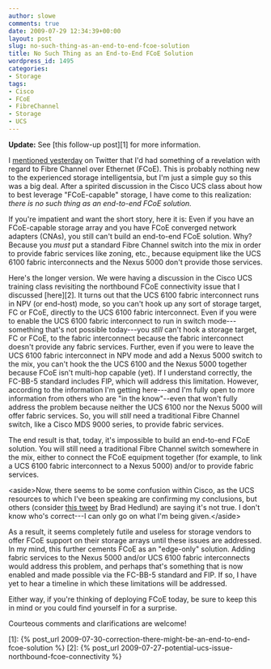 ```yaml
---
author: slowe
comments: true
date: 2009-07-29 12:34:39+00:00
layout: post
slug: no-such-thing-as-an-end-to-end-fcoe-solution
title: No Such Thing as an End-to-End FCoE Solution
wordpress_id: 1495
categories:
- Storage
tags:
- Cisco
- FCoE
- FibreChannel
- Storage
- UCS
---
```


**Update:** See [this follow-up post][1] for more information.

I [mentioned yesterday](http://twitter.com/scott_lowe/status/2897123000) on Twitter that I'd had something of a revelation with regard to Fibre Channel over Ethernet (FCoE). This is probably nothing new to the experienced storage intelligentsia, but I'm just a simple guy so this was a big deal. After a spirited discussion in the Cisco UCS class about how to best leverage "FCoE-capable" storage, I have come to this realization: _there is no such thing as an end-to-end FCoE solution._

If you're impatient and want the short story, here it is: Even if you have an FCoE-capable storage array and you have FCoE converged network adapters (CNAs), you still can't build an end-to-end FCoE solution. Why? Because you _must_ put a standard Fibre Channel switch into the mix in order to provide fabric services like zoning, etc., because equipment like the UCS 6100 fabric interconnects and the Nexus 5000 don't provide those services.

Here's the longer version. We were having a discussion in the Cisco UCS training class revisiting the northbound FCoE connectivity issue that I discussed [here][2]. It turns out that the UCS 6100 fabric interconnect runs in NPV (or end-host) mode, so you can't hook up any sort of storage target, FC or FCoE, directly to the UCS 6100 fabric interconnect. Even if you were to enable the UCS 6100 fabric interconnect to run in switch mode---something that's not possible today---you _still_ can't hook a storage target, FC or FCoE, to the fabric interconnect because the fabric interconnect doesn't provide any fabric services. Further, even if you were to leave the UCS 6100 fabric interconnect in NPV mode and add a Nexus 5000 switch to the mix, you can't hook the the UCS 6100 and the Nexus 5000 together because FCoE isn't multi-hop capable (yet). If I understand correctly, the FC-BB-5 standard includes FIP, which will address this limitation. However, according to the information I'm getting here---and I'm fully open to more information from others who are "in the know"--even that won't fully address the problem because neither the UCS 6100 nor the Nexus 5000 will offer fabric services. So, you will _still_ need a traditional Fibre Channel switch, like a Cisco MDS 9000 series, to provide fabric services.

The end result is that, today, it's impossible to build an end-to-end FCoE solution. You will still need a traditional Fibre Channel switch somewhere in the mix, either to connect the FCoE equipment together (for example, to link a UCS 6100 fabric interconnect to a Nexus 5000) and/or to provide fabric services.

&lt;aside&gt;Now, there seems to be some confusion within Cisco, as the UCS resources to which I've been speaking are confirming my conclusions, but others (consider [this tweet](http://twitter.com/bradhedlund/status/2911928501) by Brad Hedlund) are saying it's not true. I don't know who's correct---I can only go on what I'm being given.&lt;/aside&gt;

As a result, it seems completely futile and useless for storage vendors to offer FCoE support on their storage arrays until these issues are addressed. In my mind, this further cements FCoE as an "edge-only" solution. Adding fabric services to the Nexus 5000 and/or UCS 6100 fabric interconnects would address this problem, and perhaps that's something that is now enabled and made possible via the FC-BB-5 standard and FIP. If so, I have yet to hear a timeline in which these limitations will be addressed.

Either way, if you're thinking of deploying FCoE today, be sure to keep this in mind or you could find yourself in for a surprise.

Courteous comments and clarifications are welcome!

[1]: {% post_url 2009-07-30-correction-there-might-be-an-end-to-end-fcoe-solution %}
[2]: {% post_url 2009-07-27-potential-ucs-issue-northbound-fcoe-connectivity %}
